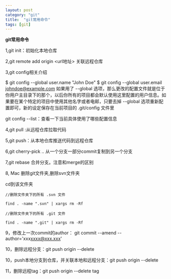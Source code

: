 ```yaml
---
layout: post
category: "git"
title:  "git常用命令"
tags: [git]
---
```

**git常用命令**

1,git init：初始化本地仓库

2,git remote add origin <url地址> 关联远程仓库

3,git config相关介绍

$ git config --global user.name "John Doe"
$ git config --global user.email johndoe@example.com
如果用了 --global 选项，那么更改的配置文件就是位于你用户主目录下的那个，以后你所有的项目都会默认使用这里配置的用户信息。如果要在某个特定的项目中使用其他名字或者电邮，只要去掉 --global 选项重新配置即可，新的设定保存在当前项目的 .git/config 文件里

git config --list：查看一下当前具体使用了哪些配置信息

4,git pull :从远程仓库拉取代码

5,git push：从本地仓库推送代码到远程仓库

6,git cherry-pick <commit-id>..<commit-id> 从一个分支一部分commit复制到另一个分支

7,git rebase 合并分支。注意和merge的区别

8, Mac 删除git文件夹,删除svn文件夹

cd到该文件夹

    //删除文件夹下的所有 .svn 文件

    find . -name ".svn" | xargs rm -Rf

    //删除文件夹下的所有 .git 文件

    find . -name ".git" | xargs rm -Rf

9，修改上一次commit的author： git commit --amend --author='xxx<xxxx@xxx.xxx>'

10，删除远程分支：git push origin --delete <branch>

10，push本地分支到仓库，并关联本地和远程分支：git push origin --delete <branch>

11，删除远程tag：git push origin --delete tag <tagname>


